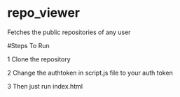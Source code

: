 # repo_viewer
Fetches the public repositories of any user

#Steps To Run

1 Clone the repository  

2 Change the authtoken in script.js file to your auth token  

3 Then just run index.html 


